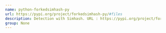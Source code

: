 ```yaml
---
name: python-forkedsimhash-py
url: https://pypi.org/project/forkedsimhash-py/#files
description: Detection with Simhash. URL : https://pypi.org/project/forkedsimhash-py/#files Groups : None
group: None
---
```

